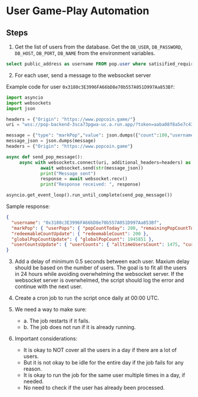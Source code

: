 # User Game-Play Automation

## Steps

1. Get the list of users from the database. Get the `DB_USER`, `DB_PASSWORD`, `DB_HOST`, `DB_PORT`, `DB_NAME` from the environment variables.

```sql
select public_address as username FROM pop.user where satisified_requirement = 'MARKETING_USER';
```

2. For each user, send a message to the websocket server

Example code for user `0x3180c3E3996FA66bD8e70b557A051D997Aa853Bf`:

```python
import asyncio
import websockets
import json

headers = {"Origin": "https://www.popcoin.game/"}
uri = "wss://pop-backend-3sca73pgwa-uc.a.run.app/?token=aaba08f8a5e7c436d0639b5a085395687effe620&username=0x3180c3E3996FA66bD8e70b557A051D997Aa853Bf"

message = {"type": "markPop","value": json.dumps({"count":100,"username": "0x3180c3E3996FA66bD8e70b557A051D997Aa853Bf"})}
message_json = json.dumps(message)
headers = {"Origin": "https://www.popcoin.game"}

async def send_pop_message():
     async with websockets.connect(uri, additional_headers=headers) as websocket:
             await websocket.send(str(message_json))
             print("Message sent")
             response = await websocket.recv()
             print("Response received: ", response)

asyncio.get_event_loop().run_until_complete(send_pop_message())
```

Sample response:

```json
{
  "username": "0x3180c3E3996FA66bD8e70b557A051D997Aa853Bf",
  "markPop": { "userPops": { "popCountToday": 200, "remainingPopCountToday": { "todaysPops": 200, "remainingPops": 100, "dailyFreeBubbleQuota": 300, "extraBubbles": 0 } } },
  "redeemableCountUpdate": { "redeemableCount": 200 },
  "globalPopCountUpdate": { "globalPopCount": 1945851 },
  "userCountsUpdate": { "userCounts": { "alltimeUsersCount": 1475, "currentRollingDayActiveUsersCount": 131, "currentActiveUsersCount": 17 } }
}
```

3. Add a delay of minimum 0.5 seconds between each user. Maxium delay should be based on the number of users. The goal is to fit all the users in 24 hours while avoiding overwhelming the websocket server. If the websocket server is overwhelmed, the script should log the error and continue with the next user.

4. Create a cron job to run the script once daily at 00:00 UTC.

5. We need a way to make sure:

   - a. The job restarts if it fails.
   - b. The job does not run if it is already running.

6. Important considerations:

   - It is okay to NOT cover all the users in a day if there are a lot of users.
   - But it is not okay to be idle for the entire day if the job fails for any reason.
   - It is okay to run the job for the same user multiple times in a day, if needed.
   - No need to check if the user has already been processed.
